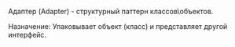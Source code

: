 Адаптер (Adapter) - структурный паттерн классов\объектов.

Назначение: Упаковывает объект (класс) и представляет другой интерфейс.
